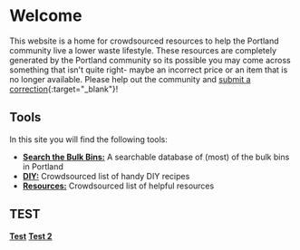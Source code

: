 # Welcome

This website is a home for crowdsourced resources to help the Portland community live a lower waste lifestyle. These resources are completely generated by the Portland community so its possible you may come across something that isn't quite right- maybe an incorrect price or an item that is no longer available. Please help out the community and [submit a correction](https://airtable.com/shrxQLsOwC4kE1uSb){:target="_blank"}! 

## Tools

In this site you will find the following tools:
- [**Search the Bulk Bins:**](BULKBINS.md) A searchable database of (most) of the bulk bins in Portland
- [**DIY:**](DIY.md) Crowdsourced list of handy DIY recipes
- [**Resources:**](RESOURCES.md) Crowdsourced list of helpful resources

## TEST

[**Test**](test.js)
[**Test 2**](./test.js)
